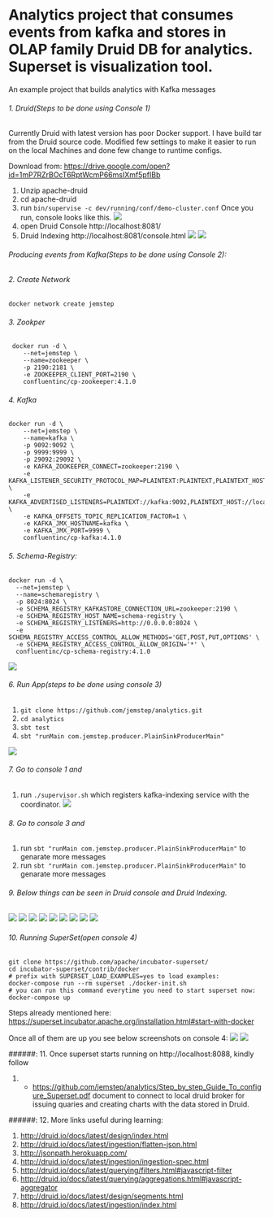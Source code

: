 # Analytics project that consumes events from kafka and stores in OLAP family Druid DB for analytics. Superset is visualization tool.

An example project that builds analytics with Kafka messages
###### 1. Druid(Steps to be done using Console 1)
Currently Druid with latest version has poor Docker support. I have build tar from the Druid source code. Modified few settings to make it easier to run on the local Machines and done few change to runtime configs.

Download from: https://drive.google.com/open?id=1mP7RZrBOcT6RptWcmP66msIXmf5pfIBb 
1. Unzip apache-druid
2. cd apache-druid
3. run `bin/supervise -c dev/running/conf/demo-cluster.conf`
Once you run, console looks like this.
![](screenshots/1.png)
4. open Druid Console	http://localhost:8081/
5. Druid Indexing	http://localhost:8081/console.html
![](screenshots/2.png)
![](screenshots/3.png)

###### Producing events from  Kafka(Steps to be done using Console 2):

###### 2. Create Network
 `docker network create jemstep`
###### 3. Zookper
```
 docker run -d \
    --net=jemstep \
    --name=zookeeper \
    -p 2190:2181 \
    -e ZOOKEEPER_CLIENT_PORT=2190 \
    confluentinc/cp-zookeeper:4.1.0
```
###### 4. Kafka
```
docker run -d \
    --net=jemstep \
    --name=kafka \
    -p 9092:9092 \
    -p 9999:9999 \
    -p 29092:29092 \
    -e KAFKA_ZOOKEEPER_CONNECT=zookeeper:2190 \
    -e KAFKA_LISTENER_SECURITY_PROTOCOL_MAP=PLAINTEXT:PLAINTEXT,PLAINTEXT_HOST:PLAINTEXT \
    -e KAFKA_ADVERTISED_LISTENERS=PLAINTEXT://kafka:9092,PLAINTEXT_HOST://localhost:29092 \
    -e KAFKA_OFFSETS_TOPIC_REPLICATION_FACTOR=1 \
    -e KAFKA_JMX_HOSTNAME=kafka \
    -e KAFKA_JMX_PORT=9999 \
    confluentinc/cp-kafka:4.1.0
```  
###### 5. Schema-Registry:
```
docker run -d \
  --net=jemstep \
  --name=schemaregistry \
  -p 8024:8024 \
  -e SCHEMA_REGISTRY_KAFKASTORE_CONNECTION_URL=zookeeper:2190 \
  -e SCHEMA_REGISTRY_HOST_NAME=schema-registry \
  -e SCHEMA_REGISTRY_LISTENERS=http://0.0.0.0:8024 \
  -e SCHEMA_REGISTRY_ACCESS_CONTROL_ALLOW_METHODS='GET,POST,PUT,OPTIONS' \
  -e SCHEMA_REGISTRY_ACCESS_CONTROL_ALLOW_ORIGIN='*' \
  confluentinc/cp-schema-registry:4.1.0
```
![](screenshots/4.png)



###### 6. Run App(steps to be done using console 3)

1. `git clone https://github.com/jemstep/analytics.git`
2. `cd analytics`
2. `sbt test`
3. `sbt "runMain com.jemstep.producer.PlainSinkProducerMain"`

![](screenshots/5.png)

###### 7. Go to console 1 and 

1. run `./supervisor.sh` which registers kafka-indexing service with the coordinator.
![](screenshots/6.png)

###### 8. Go to console 3 and 

1. run `sbt "runMain com.jemstep.producer.PlainSinkProducerMain"` to genarate more messages
2. run `sbt "runMain com.jemstep.producer.PlainSinkProducerMain"` to genarate more messages

###### 9. Below things can be seen in Druid console and Druid Indexing.

![](screenshots/8.png)
![](screenshots/9.png)
![](screenshots/10.png)
![](screenshots/11.png)
![](screenshots/12.png)
![](screenshots/13.png)
![](screenshots/14.png)
![](screenshots/15.png)
![](screenshots/18.png)

###### 10. Running SuperSet(open console 4)
```
git clone https://github.com/apache/incubator-superset/
cd incubator-superset/contrib/docker
# prefix with SUPERSET_LOAD_EXAMPLES=yes to load examples:
docker-compose run --rm superset ./docker-init.sh
# you can run this command everytime you need to start superset now:
docker-compose up
```

Steps already mentioned here: https://superset.incubator.apache.org/installation.html#start-with-docker

Once all of them are up you see below screenshots on console 4:
![](screenshots/16.png)
![](screenshots/19.png)

######: 11. Once superset starts running on http://localhost:8088, kindly follow
1. + https://github.com/jemstep/analytics/Step_by_step_Guide_To_configure_Superset.pdf document to connect to local druid broker for issuing quaries and creating charts with the data stored in Druid.

######: 12. More links useful during learning:
1. http://druid.io/docs/latest/design/index.html
2. http://druid.io/docs/latest/ingestion/flatten-json.html
3. http://jsonpath.herokuapp.com/
4. http://druid.io/docs/latest/ingestion/ingestion-spec.html
5. http://druid.io/docs/latest/querying/filters.html#javascript-filter
6. http://druid.io/docs/latest/querying/aggregations.html#javascript-aggregator
7. http://druid.io/docs/latest/design/segments.html
8. http://druid.io/docs/latest/ingestion/index.html







